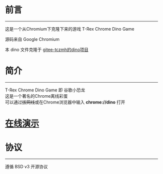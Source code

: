 # 前言

---

这是一个从Chromium下克隆下来的游戏 T-Rex Chrome Dino Game

源码来自 Google Chromium

本 dino 文件克隆于 [gitee-tczmh的dino项目](https://gitee.com/tczmh/dino)

# 简介

---

T-Rex Chrome Dino Game 即 谷歌小恐龙<br>这是一个著名的Chrome离线彩蛋<br>可以通过~~拔网线~~或在Chrome浏览器中输入 **chrome://dino** 打开<br>

# [在线演示](https://worldhim.github.com/dino)

# 协议

---

遵循 BSD v3 开源协议

